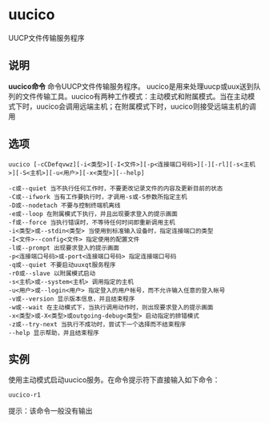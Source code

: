 uucico
===

UUCP文件传输服务程序

## 说明

**uucico命令** 命令UUCP文件传输服务程序。 uucico是用来处理uucp或uux送到队列的文件传输工具。uucico有两种工作模式：主动模式和附属模式。当在主动模式下时，uucico会调用远端主机；在附属模式下时，uucico则接受远端主机的调用

## 选项

```
uucico [-cCDefqvwz][-i<类型>][-I<文件>][-p<连接端口号码>][-][-rl][-s<主机>][-S<主机>][-u<用户>][-x<类型>][--help]
```

  

```
-c或--quiet 当不执行任何工作时，不要更改记录文件的内容及更新目前的状态
-C或--ifwork 当有工作要执行时，才调用-s或-S参数所指定主机
-D或--nodetach 不要与控制终端机离线
-e或--loop 在附属模式下执行，并且出现要求登入的提示画面
-f或--force 当执行错误时，不等待任何时间即重新调用主机
-i<类型>或--stdin<类型> 当使用到标准输入设备时，指定连接端口的类型
-I<文件>--config<文件> 指定使用的配置文件
-l或--prompt 出现要求登入的提示画面
-p<连接端口号码>或-port<连接端口号码> 指定连接端口号码
-q或--quiet 不要启动uuxqt服务程序
-r0或--slave 以附属模式启动
-s<主机>或--system<主机> 调用指定的主机
-u<用户>或--login<用户> 指定登入的用户帐号，而不允许输入任意的登入帐号
-v或--version 显示版本信息，并且结束程序
-w或--wait 在主动模式下，当执行调用动作时，则出现要求登入的提示画面
-x<类型>或-X<类型>或outgoing-debug<类型> 启动指定的排错模式
-z或--try-next 当执行不成功时，尝试下一个选择而不结束程序
--help 显示帮助，并且结束程序
```

## 实例

使用主动模式启动uucico服务。在命令提示符下直接输入如下命令：

```
uucico-r1
```

提示：该命令一般没有输出


